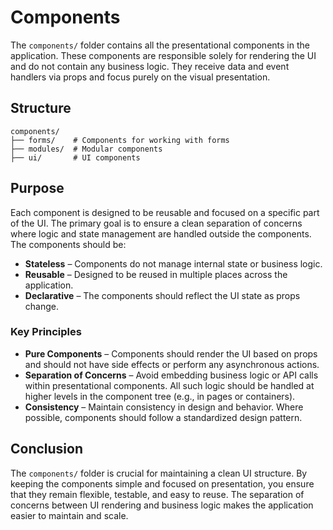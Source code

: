 # **Components**

The `components/` folder contains all the presentational components in the application. These components are responsible solely for rendering the UI and do not contain any business logic. They receive data and event handlers via props and focus purely on the visual presentation.

## **Structure**

```
components/
├── forms/    # Components for working with forms
├── modules/  # Modular components
├── ui/       # UI components
```

## **Purpose**

Each component is designed to be reusable and focused on a specific part of the UI. The primary goal is to ensure a clean separation of concerns where logic and state management are handled outside the components. The components should be:

- **Stateless** – Components do not manage internal state or business logic.
- **Reusable** – Designed to be reused in multiple places across the application.
- **Declarative** – The components should reflect the UI state as props change.

### **Key Principles**

- **Pure Components** – Components should render the UI based on props and should not have side effects or perform any asynchronous actions.
- **Separation of Concerns** – Avoid embedding business logic or API calls within presentational components. All such logic should be handled at higher levels in the component tree (e.g., in pages or containers).
- **Consistency** – Maintain consistency in design and behavior. Where possible, components should follow a standardized design pattern.

## **Conclusion**

The `components/` folder is crucial for maintaining a clean UI structure. By keeping the components simple and focused on presentation, you ensure that they remain flexible, testable, and easy to reuse. The separation of concerns between UI rendering and business logic makes the application easier to maintain and scale.
